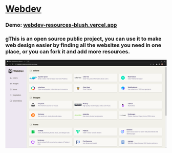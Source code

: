 # [Webdev](https://webdev-resources-blush.vercel.app/)

### Demo: [webdev-resources-blush.vercel.app](https://webdev-resources-blush.vercel.app/)

### gThis is an open source public project, you can use it to make web design easier by finding all the websites you need in one place, or you can fork it and add more resources. 

![screenshot](/public/screenshot.png)

